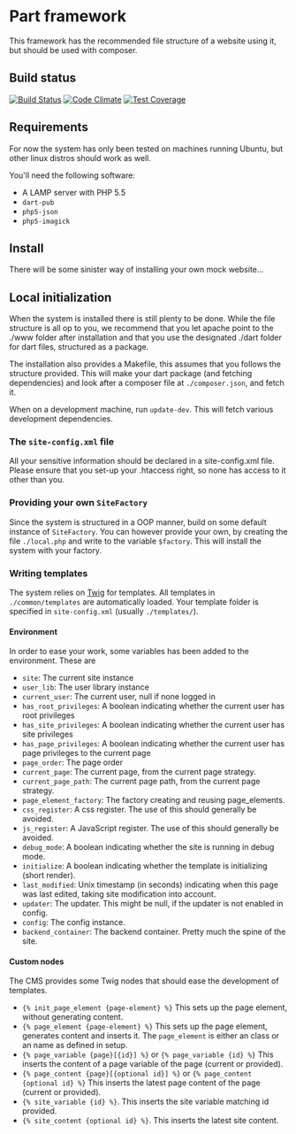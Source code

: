 # Part framework
This framework has the recommended file structure of a website using it, but should be used with composer.

## Build status
[![Build Status](https://travis-ci.org/budde377/Part.svg?branch=master)](https://travis-ci.org/budde377/Part)
[![Code Climate](https://codeclimate.com/github/budde377/Part/badges/gpa.svg)](https://codeclimate.com/github/budde377/Part)
[![Test Coverage](https://codeclimate.com/github/budde377/Part/badges/coverage.svg)](https://codeclimate.com/github/budde377/Part)
## Requirements
For now the system has only been tested on machines running Ubuntu, but other linux distros should work as well. 

You'll need the following software:

 * A LAMP server with PHP 5.5
 * `dart-pub`
 * `php5-json`
 * `php5-imagick`

## Install
There will be some sinister way of installing your own mock website... 

## Local initialization
When the system is installed there is still plenty to be done. While the file structure is all op to you, we
recommend that you let apache point to the ./www folder after installation and that you use the designated ./dart folder
 for dart files, structured as a package.

The installation also provides a Makefile, this assumes that you follows the structure provided. This will make your
dart package (and fetching dependencies) and look after a composer file at `./composer.json`, and fetch it.

When on a development machine, run `update-dev`. This will fetch various development dependencies.

### The `site-config.xml` file

All your sensitive information should be declared in a site-config.xml file. Please ensure that you set-up your .htaccess 
right, so none has access to it other than you.

### Providing your own `SiteFactory`
Since the system is structured in a OOP manner, build on some default instance of `SiteFactory`. You can however provide
your own, by creating the file `./local.php` and write to the variable `$factory`. This will install the system with your
factory.


### Writing templates
The system relies on [Twig](http://twig.sensiolabs.org/) for templates. All templates in `./common/templates` are
automatically loaded. Your template folder is specified in `site-config.xml` (usually `./templates/`).

#### Environment
In order to ease your work, some variables has been added to the environment. These are

 * `site`: The current site instance
 * `user_lib`: The user library instance
 * `current_user`: The current user, null if none logged in
 * `has_root_privileges`: A boolean indicating whether the current user has root privileges
 * `has_site_privileges`: A boolean indicating whether the current user has site privileges
 * `has_page_privileges`: A boolean indicating whether the current user has page privileges to the current page
 * `page_order`: The page order
 * `current_page`: The current page, from the current page strategy.
 * `current_page_path`: The current page path, from the current page strategy.
 * `page_element_factory`: The factory creating and reusing page_elements.
 * `css_register`: A css register. The use of this should generally be avoided.
 * `js_register`: A JavaScript register. The use of this should generally be avoided.
 * `debug_mode`: A boolean indicating whether the site is running in debug mode.
 * `initialize`: A boolean indicating whether the template is initializing (short render).
 * `last_modified`: Unix timestamp (in seconds) indicating when this page was last edited, taking site modification into account.
 * `updater`: The updater. This might be null, if the updater is not enabled in config.
 * `config`: The config instance.
 * `backend_container`: The backend container. Pretty much the spine of the site.

#### Custom nodes

The CMS provides some Twig nodes that should ease the development of templates.

 * `{% init_page_element {page-element} %}` This sets up the page element, without generating content.
 * `{% page_element {page-element} %}` This sets up the page element, generates content and inserts it. The `page_element` is either an class or an name as defined in setup.
 * `{% page_variable {page}[{id}] %}` or `{% page_variable {id} %}` This inserts the content of a page variable of the page (current or provided).
 * `{% page_content {page}[{optional id}] %}` or `{% page_content {optional id} %}` This inserts the latest page content of the page (current or provided).
 * `{% site_variable {id} %}`. This inserts the site variable matching id provided.
 * `{% site_content {optional id} %}`. This inserts the latest site content.
